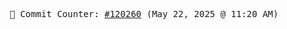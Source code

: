 <p align="center">
    <samp>
        📮 Commit Counter: <a href="https://github.com/Javascript-void0/Javascript-void0/commits/main">#120260</a> (May 22, 2025 @ 11:20 AM)
    </samp>
</p>